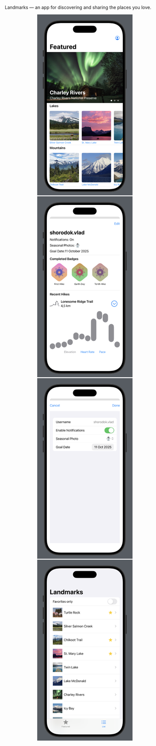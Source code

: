 Landmarks — an app for discovering and sharing the places you love. 

<p align="center">
  <img src="./Landmarks/Resources/Screenshots/Screenshot_1.png" width="300">
  <img src="./Landmarks/Resources/Screenshots/Screenshot_2.png" width="300">
  <img src="./Landmarks/Resources/Screenshots/Screenshot_3.png" width="300">
  <img src="./Landmarks/Resources/Screenshots/Screenshot_4.png" width="300">
</p>

